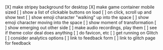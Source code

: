 [X] make stripey background for desktop
[X] make game container mobile sized
[ ] show a list of clickable buttons on load
[ ] on click, scroll up and show text
[ ] show emoji character "walking" up into the space
[ ] show emoji character moving into the space
[ ] show moment of transformation
[ ] show emerging out other side
[ ] make audio recordings, play them
[ ] see if theme color deal does anything
[ ] do favicon, etc
[ ] get running on Glitch
[ ] consider analytics options
[ ] link to feedback form
[ ] link to glitch page for feedback